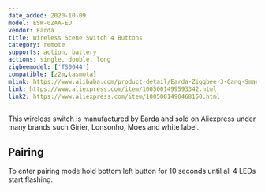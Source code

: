 ```yaml
---
date_added: 2020-10-09
model: ESW-0ZAA-EU
vendor: Earda
title: Wireless Scene Switch 4 Buttons
category: remote
supports: action, battery
actions: single, double, long
zigbeemodel: ['TS0044']
compatible: [z2m,tasmota]
mlink: https://www.alibaba.com/product-detail/Earda-Ziggbee-3-Gang-Smart-Wall_1600101179511.html
link: https://www.aliexpress.com/item/1005001499593342.html
link2: https://www.aliexpress.com/item/1005001490468150.html 
---
```

This wireless switch is manufactured by Earda and sold on Aliexpress under many brands such Girier, Lonsonho, Moes and white label. 

## Pairing 
To enter pairing mode hold bottom left button for 10 seconds until all 4 LEDs start flashing.


